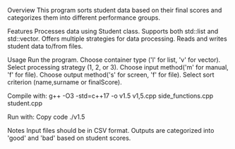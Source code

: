 Overview
This program sorts student data based on their final scores and categorizes them into different performance groups.

Features
Processes data using Student class.
Supports both std::list and std::vector.
Offers multiple strategies for data processing.
Reads and writes student data to/from files.




Usage
Run the program.
Choose container type ('l' for list, 'v' for vector).
Select processing strategy (1, 2, or 3).
Choose input method('m' for manual, 'f' for file).
Choose output method('s' for screen, 'f' for file).
Select sort criterion (name,surname or finalScore).



Compile with:
g++ -O3 -std=c++17 -o v1.5 v1,5.cpp side_functions.cpp student.cpp



Run with:
Copy code
./v1.5



Notes
Input files should be in CSV format.
Outputs are categorized into 'good' and 'bad' based on student scores.
